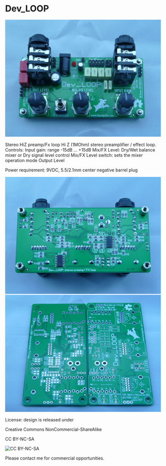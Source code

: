 Dev_LOOP
========

![alt text][pic1]

Stereo HiZ preamp/Fx loop
Hi Z (1MOhm) stereo preamplifier / effect loop.
Controls:
Input gain: range -15dB ... +15dB
Mix/FX Level: Dry/Wet balance mixer or Dry signal level control
Mix/FX Level switch: sets the mixer operation mode
Output Level

Power requirement: 9VDC, 5.5/2.1mm center negative barrel plug

![alt text][pic2]
![alt text][pic3]

License:  design is released under 

Creative Commons NonCommercial-ShareAlike 

CC BY-NC-SA

![CC BY-NC-SA](http://i.creativecommons.org/l/by-nc-sa/3.0/88x31.png)

Please contact me for commercial opportunities. 

[pic1]: Pics/Dev_LOOP1.jpg "Dev_LOOP"
[pic2]: Pics/Dev_LOOP2.jpg "Dev_LOOP"
[pic3]: Pics/Dev_LOOP_PCB.jpg "Dev_LOOP"